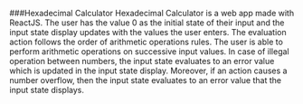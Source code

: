###Hexadecimal Calculator
Hexadecimal Calculator is a web app made with ReactJS. The user has the value 0 as the initial state of their input and the input state display updates with the values the user enters. The evaluation action follows the order of arithmetic operations rules. The user is able to perform arithmetic operations on successive input values. In case of illegal operation between numbers, the input state evaluates to an error value which is updated in the input state display. Moreover, if an action causes a number overflow, then the input state evaluates to an error value that the input state displays.
